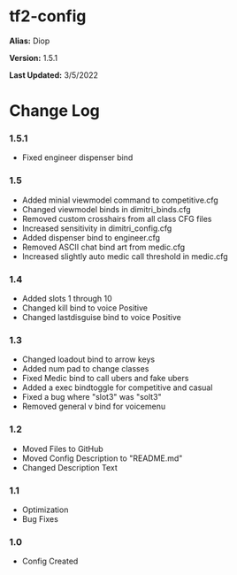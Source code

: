 # tf2-config
<b>Alias:</b>           Diop

<b>Version:</b>         1.5.1

<b>Last Updated:</b>    3/5/2022

# Change Log

### 1.5.1
- Fixed engineer dispenser bind

### 1.5
- Added minial viewmodel command to competitive.cfg
- Changed viewmodel binds in dimitri_binds.cfg
- Removed custom crosshairs from all class CFG files
- Increased sensitivity in dimitri_config.cfg
- Added dispenser bind to engineer.cfg
- Removed ASCII chat bind art from medic.cfg
- Increased slightly auto medic call threshold in medic.cfg

### 1.4
- Added slots 1 through 10
- Changed kill bind to voice Positive
- Changed lastdisguise bind to voice Positive

### 1.3
- Changed loadout bind to arrow keys
- Added num pad to change classes
- Fixed Medic bind to call ubers and fake ubers
- Added a exec bindtoggle for competitive and casual
- Fixed a bug where "slot3" was "solt3"
- Removed general v bind for voicemenu

### 1.2
- Moved Files to GitHub
- Moved Config Description to "README.md"
- Changed Description Text

### 1.1 
- Optimization
- Bug Fixes

### 1.0
- Config Created
